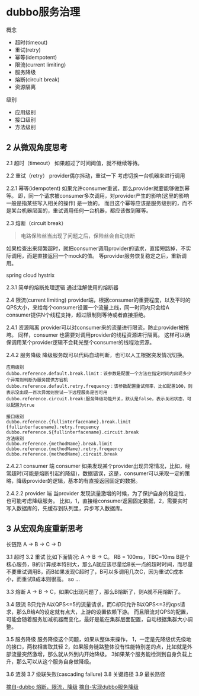 # dubbo服务治理

概念
* 超时(timeout)
* 重试(retry)
* 幂等(idempotent)
* 限流(current limiting)
* 服务降级
* 熔断(circuit break)
* 资源隔离

级别
* 应用级别
* 接口级别
* 方法级别


## 2 从微观角度思考

2.1 超时（timeout）
如果超过了时间阈值，就不继续等待。

2.2 重试（retry）
provider偶尔抖动，重试一下
考虑切换一台机器来进行调用

2.2.1 幂等(idempotent)
如果允许consumer重试，那么provider就要能够做到幂等。
即，同一个请求被consumer多次调用，对provider产生的影响(这里的影响一般是指某些写入相关的操作) 是一致的。
而且这个幂等应该是服务级别的，而不是某台机器层面的，重试调用任何一台机器，都应该做到幂等。

2.3 熔断（circuit break）

> 电路保险丝当出现了问题之后，保险丝会自动烧断

如果检查出来频繁超时，就把consumer调用provider的请求，直接短路掉，不实际调用，而是直接返回一个mock的值。
等provider服务恢复稳定之后，重新调用。

spring cloud hystrix
 
2.3.1 简单的熔断处理逻辑	通过注解使用的熔断器

2.4 限流(current limiting)
provider端，根据consumer的重要程度，以及平时的QPS大小，来给每个consumer设置一个流量上线，同一时间内只会给A consumer提供N个线程支持，超过限制则等待或者直接拒绝。

2.4.1 资源隔离
provider可以对consumer来的流量进行限流，防止provider被拖垮。 
同样，consumer 也需要对调用provider的线程资源进行隔离。 这样可以确保调用某个provider逻辑不会耗光整个consumer的线程池资源。
 

2.4.2 服务降级
降级服务既可以代码自动判断，也可以人工根据突发情况切换。

	应用级别
	dubbo.reference.default.break.limit：该参数是配置一个方法在指定时间内出现多少个异常则判断为服务提供方宕机 
	dubbo.reference.default.retry.frequency：该参数配置重试频率，比如配置100，则表示没出现一百次异常则尝试一下远程服务是否可用 
	dubbo.reference.circuit.break:服务降级功能开关，默认是false，表示关闭状态，可以配置为true
	
	接口级别
	dubbo.reference.{fullinterfacename}.break.limit
	{fullinterfacename}.retry.frequency
	dubbo.reference.${fullinterfacename}.circuit.break
	方法级别
	dubbo.reference.{methodName}.break.limit
	dubbo.reference.{methodName}.retry.frequency
	dubbo.reference.{methodName}.circuit.break
	

2.4.2.1 consumer 端
consumer 如果发现某个provider出现异常情况，比如，经常超时(可能是熔断引起的降级)，数据错误，这是，consumer可以采取一定的策略，降级provider的逻辑，基本的有直接返回固定的数据。

2.4.2.2 provider 端
当provider 发现流量激增的时候，为了保护自身的稳定性，也可能考虑降级服务。 
比如，1，直接给consumer返回固定数据，2，需要实时写入数据库的，先缓存到队列里，异步写入数据库。

## 3 从宏观角度重新思考

长链路 A -> B -> C -> D

3.1 超时
3.2 重试
比如下面情况:
A -> B -> C。
RB = 100ms，TBC=10ms
B是个核心服务，B的计算成本特别大，那么A就应该尽量给B长一点的超时时间，而尽量不要重试调用B，而B如果发现C超时了，B可以多调用几次C，因为重试C成本小，而重试B成本则很高。 so …

3.3 熔断
A -> B -> C，如果C出现问题了，那么B熔断了，则A就不用熔断了。

3.4 限流
B只允许A以QPS<=5的流量请求，而C却只允许B以QPS<=3的qps请求，那么B给A的设定就有点大，上游的设置依赖下游。
而且限流对QPS的配置，可能会随着服务加减机器而变化，最好是能在集群层面配置，自动根据集群大小调整。

3.5 服务降级
服务降级这个问题，如果从整体来操作，
1，一定是先降级优先级地的接口，两权相害取其轻 
2，如果服务链路整体没有性能特别差的点，比如就是外部流量突然激增，那么就从外到内开始降级。 
3如果某个服务能检测到自身负载上升，那么可以从这个服务自身做降级。

3.6 涟漪
3.7 级联失败(cascading failure)
3.8 关键路径
3.9 最长路径


[摘自-dubbo 熔断，限流，降级](https://blog.csdn.net/world_snow/article/details/79080314)
[摘自-实现dubbo服务降级](https://blog.csdn.net/qq_34531925/article/details/79496126)